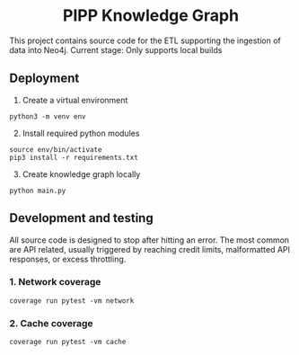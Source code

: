 <h1 align="center">
  PIPP Knowledge Graph
</h1>

This project contains source code for the ETL supporting the ingestion of data into Neo4j. Current stage: Only supports local builds

## Deployment

1. Create a virtual environment

```
python3 -m venv env
```

2. Install required python modules

```
source env/bin/activate
pip3 install -r requirements.txt
```

3. Create knowledge graph locally

```
python main.py
```

## Development and testing

All source code is designed to stop after hitting an error. The most common are API related, usually triggered by reaching credit limits, malformatted API responses, or excess throttling.

### 1. Network coverage

```
coverage run pytest -vm network
```

### 2. Cache coverage

```
coverage run pytest -vm cache
```
